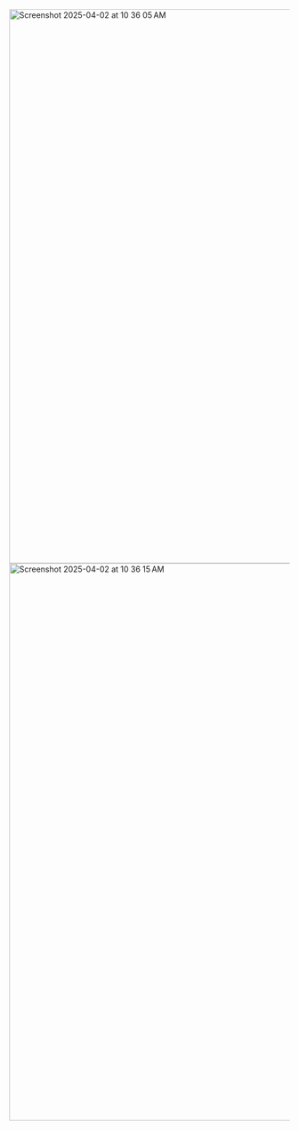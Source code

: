 <img width="994" alt="Screenshot 2025-04-02 at 10 36 05 AM" src="https://github.com/user-attachments/assets/22912a84-1eff-49d4-ae63-2238681a2956" />

<img width="1000" alt="Screenshot 2025-04-02 at 10 36 15 AM" src="https://github.com/user-attachments/assets/132c829f-c905-40af-b88f-43cd4a53b7a7" />
